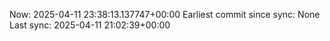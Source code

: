 Now: 2025-04-11 23:38:13.137747+00:00 Earliest commit since sync: None Last sync: 2025-04-11 21:02:39+00:00
